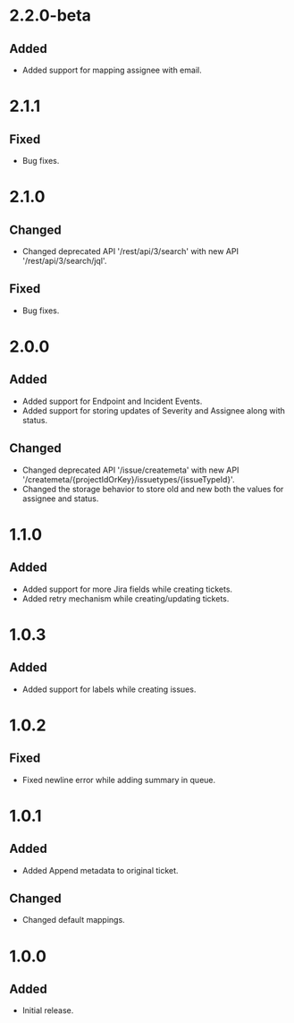 # 2.2.0-beta
## Added
- Added support for mapping assignee with email.

# 2.1.1
## Fixed
- Bug fixes.

# 2.1.0
## Changed
- Changed deprecated API '/rest/api/3/search' with new API '/rest/api/3/search/jql'.
## Fixed
- Bug fixes.

# 2.0.0
## Added
- Added support for Endpoint and Incident Events.
- Added support for storing updates of Severity and Assignee along with status.
## Changed
- Changed deprecated API '/issue/createmeta' with new API '/createmeta/{projectIdOrKey}/issuetypes/{issueTypeId}'.
- Changed the storage behavior to store old and new both the values for assignee and status.

# 1.1.0
## Added
- Added support for more Jira fields while creating tickets.
- Added retry mechanism while creating/updating tickets.

# 1.0.3
## Added
- Added support for labels while creating issues.

# 1.0.2
## Fixed
- Fixed newline error while adding summary in queue.

# 1.0.1
## Added
- Added Append metadata to original ticket.

## Changed
- Changed default mappings.

# 1.0.0
## Added
- Initial release.
